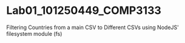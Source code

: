 # Lab01_101250449_COMP3133
Filtering Countries from a main CSV to Different CSVs using NodeJS' filesystem module (fs)
